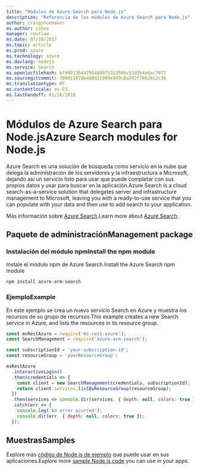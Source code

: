 ```yaml
---
title: "Módulos de Azure Search para Node.js"
description: "Referencia de los módulos de Azure Search para Node.js"
author: craigshoemaker
ms.author: cshoe
manager: routlaw
ms.date: 07/18/2017
ms.topic: article
ms.prod: azure
ms.technology: azure
ms.devlang: nodejs
ms.service: Search
ms.openlocfilehash: bf99013b4479548d07531358bc5103b4e6ac7977
ms.sourcegitcommit: 78001187db408d21909e949c8a592f76626c2c3b
ms.translationtype: HT
ms.contentlocale: es-ES
ms.lasthandoff: 01/26/2018
---
```

# <a name="azure-search-modules-for-nodejs"></a><span data-ttu-id="ec3dd-103">Módulos de Azure Search para Node.js</span><span class="sxs-lookup"><span data-stu-id="ec3dd-103">Azure Search modules for Node.js</span></span>

<span data-ttu-id="ec3dd-104">Azure Search es una solución de búsqueda como servicio en la nube que delega la administración de los servidores y la infraestructura a Microsoft, dejando así un servicio listo para usar que puede completar con sus propios datos y usar para buscar en la aplicación.</span><span class="sxs-lookup"><span data-stu-id="ec3dd-104">Azure Search is a cloud search-as-a-service solution that delegates server and infrastructure management to Microsoft, leaving you with a ready-to-use service that you can populate with your data and then use to add search to your application.</span></span>

<span data-ttu-id="ec3dd-105">Más información sobre [Azure Search](https://docs.microsoft.com/azure/search/search-what-is-azure-search).</span><span class="sxs-lookup"><span data-stu-id="ec3dd-105">Learn more about [Azure Search](https://docs.microsoft.com/azure/search/search-what-is-azure-search).</span></span>

## <a name="management-package"></a><span data-ttu-id="ec3dd-106">Paquete de administración</span><span class="sxs-lookup"><span data-stu-id="ec3dd-106">Management package</span></span>

### <a name="install-the-npm-module"></a><span data-ttu-id="ec3dd-107">Instalación del módulo npm</span><span class="sxs-lookup"><span data-stu-id="ec3dd-107">Install the npm module</span></span>

<span data-ttu-id="ec3dd-108">Instale el módulo npm de Azure Search.</span><span class="sxs-lookup"><span data-stu-id="ec3dd-108">Install the Azure Search npm module</span></span>

```bash
npm install azure-arm-search
```

### <a name="example"></a><span data-ttu-id="ec3dd-109">Ejemplo</span><span class="sxs-lookup"><span data-stu-id="ec3dd-109">Example</span></span>

<span data-ttu-id="ec3dd-110">En este ejemplo se crea un nuevo servicio Search en Azure y muestra los recursos de su grupo de recursos.</span><span class="sxs-lookup"><span data-stu-id="ec3dd-110">This example creates a new Search service in Azure, and lists the resources in its resource group.</span></span>

```javascript
const msRestAzure = require('ms-rest-azure');
const SearchManagement = require('azure-arm-search');

const subscriptionId = 'your-subscription-id';
const resourceGroup = 'yourResourceGroup';

msRestAzure
  .interactiveLogin()
  .then(credentials => {
    const client = new SearchManagement(credentials, subscriptionId);
    return client.services.listByResourceGroup(resourceGroup);
  })
  .then(services => console.dir(services, { depth: null, colors: true }))
  .catch(err => {
    console.log('An error ocurred');
    console.dir(err, { depth: null, colors: true });
  });
```

## <a name="samples"></a><span data-ttu-id="ec3dd-111">Muestras</span><span class="sxs-lookup"><span data-stu-id="ec3dd-111">Samples</span></span>

<span data-ttu-id="ec3dd-112">Explore más [código de Node.js de ejemplo](https://azure.microsoft.com/resources/samples/?platform=nodejs) que puede usar en sus aplicaciones.</span><span class="sxs-lookup"><span data-stu-id="ec3dd-112">Explore more [sample Node.js code](https://azure.microsoft.com/resources/samples/?platform=nodejs) you can use in your apps.</span></span>
